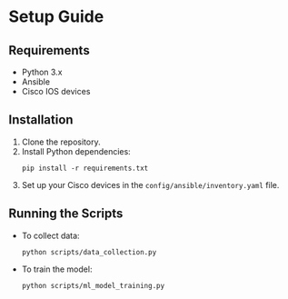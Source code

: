 # Setup Guide

## Requirements
- Python 3.x
- Ansible
- Cisco IOS devices

## Installation
1. Clone the repository.
2. Install Python dependencies:
    ```
    pip install -r requirements.txt
    ```
3. Set up your Cisco devices in the `config/ansible/inventory.yaml` file.

## Running the Scripts
- To collect data:
    ```
    python scripts/data_collection.py
    ```
- To train the model:
    ```
    python scripts/ml_model_training.py
    ```
